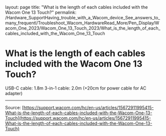 layout: page
title: "What is the length of each cables included with the Wacom One 13 Touch?"
permalink: /Hardware_SupportHaving_trouble_with_a_Wacom_device_See_answers_to_many_frequentl/Troubleshoot_Wacom_HardwareRead_More/Pen_Display/Wacom_One_2023/Wacom_One_13_Touch_2023/What_is_the_length_of_each_cables_included_with_the_Wacom_One_13_Touch

# What is the length of each cables included with the Wacom One 13 Touch?

USB-C cable: 1.8m
3-in-1 cable: 2.0m (+20cm for power cable for AC adapter)

---
Source: [https://support.wacom.com/hc/en-us/articles/15672911995415-What-is-the-length-of-each-cables-included-with-the-Wacom-One-13-Touch](https://support.wacom.com/hc/en-us/articles/15672911995415-What-is-the-length-of-each-cables-included-with-the-Wacom-One-13-Touch)
